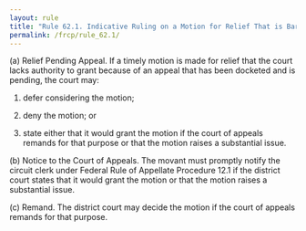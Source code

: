 ```yaml
---
layout: rule
title: "Rule 62.1. Indicative Ruling on a Motion for Relief That is Barred by a Pending Appeal"
permalink: /frcp/rule_62.1/
---
```


(a) Relief Pending Appeal. If a timely motion is made for relief that the court lacks authority to grant because of an appeal that has been docketed and is pending, the court may:


1. defer considering the motion;


2. deny the motion; or


3. state either that it would grant the motion if the court of appeals remands for that purpose or that the motion raises a substantial issue.


(b) Notice to the Court of Appeals. The movant must promptly notify the circuit clerk under Federal Rule of Appellate Procedure 12.1 if the district court states that it would grant the motion or that the motion raises a substantial issue.


(c) Remand. The district court may decide the motion if the court of appeals remands for that purpose.
